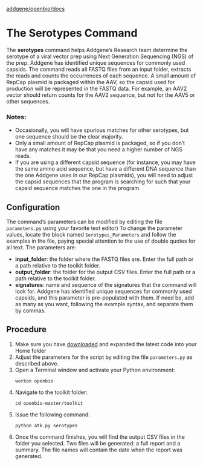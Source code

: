 [addgene/openbio/docs](https://addgene.github.io/openbio)
# The Serotypes Command
The __serotypes__ command helps Addgene’s Research team determine the serotype of a viral vector prep using Next Generation Sequencing (NGS) of the prep. Addgene has identified unique sequences for commonly used capsids. The command reads all FASTQ files from an input folder, extracts the reads and counts the occurrences of each sequence. A small amount of RepCap plasmid is packaged within the AAV, so the capsid used for production will be represented in the FASTQ data. For example, an AAV2 vector should return counts for the AAV2 sequence, but not for the AAV5 or other sequences. 

### Notes: 
* Occasionally, you will have spurious matches for other serotypes, but one sequence should be the clear majority. 
* Only a small amount of RepCap plasmid is packaged, so if you don’t have any matches it may be that you need a higher number of NGS reads. 
* If you are using a different capsid sequence (for instance, you may have the same amino acid sequence, but have a different DNA sequence than the one Addgene uses in our RepCap plasmids), you will need to adjust the capsid sequences that the program is searching for such that your capsid sequence matches the one in the program.

## Configuration
The command’s parameters can be modified by editing the file `parameters.py` using your favorite text editor) To change the parameter values, locate the block named `Serotypes_Parameters` and follow the examples in the file, paying special attention to the use of double quotes for all text. The parameters are:
* __input_folder__: the folder where the FASTQ files are. Enter the full path or a path relative to the toolkit folder.
* __output_folder__: the folder for the output CSV files. Enter the full path or a path relative to the toolkit folder.
* __signatures__: name and sequence of the signatures that the command will look for. Addgene has identified unique sequences for commonly used capsids, and this parameter is pre-populated with them.  If need be, add as many as you want, following the example syntax, and separate them by commas. 

## Procedure
1. Make sure you have [downloaded](https://github.com/addgene/openbio/archive/master.zip) and expanded the latest code into your Home folder
1. Adjust the parameters for the script by editing the file `parameters.py` as described above.
1. Open a Terminal window and activate your Python environment:
    ```
    workon openbio
    ```
1. Navigate to the toolkit folder:
    ```
    cd openbio-master/toolkit
    ```
1. Issue the following command:
    ```
    python atk.py serotypes
    ```
1. Once the command finishes, you will find the output CSV files in the folder you selected. Two files will be generated: a full report and a summary. The file names will contain the date when the report was generated.
